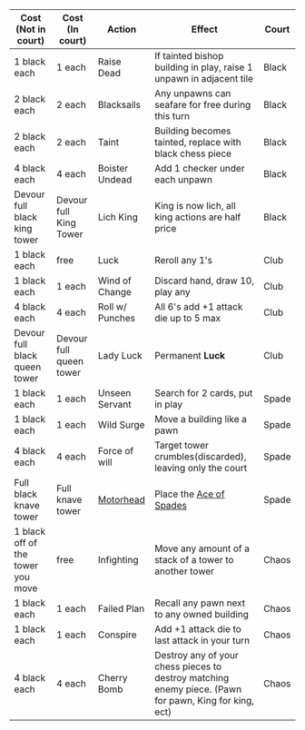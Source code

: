 | Cost (Not in court)               | Cost (In court)         | Action                            | Effect                                                                                                | Court |
| --------------------------------- | ----------------------- | --------------------------------- | ----------------------------------------------------------------------------------------------------- | ----- |
| 1 black each                      | 1 each                  | Raise Dead                        | If tainted bishop building in play, raise 1 unpawn in adjacent tile                                   | Black |
| 2 black each                      | 2 each                  | Blacksails                        | Any unpawns can seafare for free during this turn                                                     | Black |
| 2 black each                      | 2 each                  | Taint                             | Building becomes tainted, replace with black chess piece                                              | Black |
| 4 black each                      | 4 each                  | Boister Undead                    | Add 1 checker under each unpawn                                                                       | Black |
| Devour full black king tower      | Devour full King Tower  | Lich King                         | King is now lich, all king actions are half price                                                     | Black |
| 1 black each                      | free                    | Luck                              | Reroll any 1's                                                                                        | Club  |
| 1 black each                      | 1 each                  | Wind of Change                    | Discard hand, draw 10, play any                                                                       | Club  |
| 4 black each                      | 4 each                  | Roll w/ Punches                   | All 6's add +1 attack die up to 5 max                                                                 | Club  |
| Devour full black queen tower     | Devour full queen tower | Lady Luck                         | Permanent **Luck**                                                                                    | Club  |
| 1 black each                      | 1 each                  | Unseen Servant                    | Search for 2 cards, put in play                                                                       | Spade |
| 1 black each                      | 1 each                  | Wild Surge                        | Move a building like a pawn                                                                           | Spade |
| 4 black each                      | 4 each                  | Force of will                     | Target tower crumbles(discarded), leaving only the court                                              | Spade |
| Full black knave tower            | Full knave tower        | [Motorhead](/rules/?id=motorhead) | Place the [Ace of Spades](/rules/?id=ace-of-spades)                                                   | Spade |
| 1 black off of the tower you move | free                    | Infighting                        | Move any amount of a stack of a tower to another tower                                                | Chaos |
| 1 black each                      | 1 each                  | Failed Plan                       | Recall any pawn next to any owned building                                                            | Chaos |
| 1 black each                      | 1 each                  | Conspire                          | Add +1 attack die to last attack in your turn                                                         | Chaos |
| 4 black each                      | 4 each                  | Cherry Bomb                       | Destroy any of your chess pieces to destroy matching enemy piece. (Pawn for pawn, King for king, ect) | Chaos |
